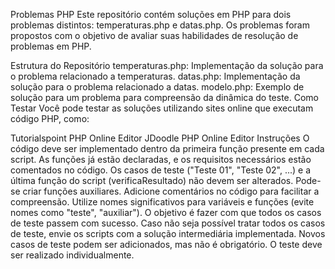 Problemas PHP
Este repositório contém soluções em PHP para dois problemas distintos: temperaturas.php e datas.php. Os problemas foram propostos com o objetivo de avaliar suas habilidades de resolução de problemas em PHP.

Estrutura do Repositório
temperaturas.php: Implementação da solução para o problema relacionado a temperaturas.
datas.php: Implementação da solução para o problema relacionado a datas.
modelo.php: Exemplo de solução para um problema para compreensão da dinâmica do teste.
Como Testar
Você pode testar as soluções utilizando sites online que executam código PHP, como:

Tutorialspoint PHP Online Editor
JDoodle PHP Online Editor
Instruções
O código deve ser implementado dentro da primeira função presente em cada script.
As funções já estão declaradas, e os requisitos necessários estão comentados no código.
Os casos de teste ("Teste 01", "Teste 02", ...) e a última função do script (verificaResultado) não devem ser alterados.
Pode-se criar funções auxiliares.
Adicione comentários no código para facilitar a compreensão.
Utilize nomes significativos para variáveis e funções (evite nomes como "teste", "auxiliar").
O objetivo é fazer com que todos os casos de teste passem com sucesso.
Caso não seja possível tratar todos os casos de teste, envie os scripts com a solução intermediária implementada.
Novos casos de teste podem ser adicionados, mas não é obrigatório.
O teste deve ser realizado individualmente.
